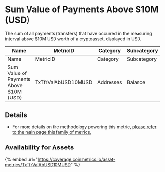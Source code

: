 # Sum Value of Payments Above $10M (USD)

The sum of all payments (transfers) that have occurred in the measuring interval above $10M USD worth of a cryptoasset, displayed in USD.

<table data-header-hidden><thead><tr><th width="269">Name</th><th width="215">MetricID</th><th width="150">Category</th><th width="153">Subcategory</th><th>Type</th><th>Unit</th><th>Interval</th></tr></thead><tbody><tr><td>Name</td><td>MetricID</td><td>Category</td><td>Subcategory</td><td>Type</td><td>Unit</td><td>Interval</td></tr><tr><td>Sum Value of Payments Above $10M (USD)</td><td>TxTfrValAbUSD10MUSD</td><td>Addresses</td><td>Balance</td><td>Sum</td><td>USD</td><td>1 day</td></tr></tbody></table>

## Details

* For more details on the methodology powering this metric, [please refer to the main page this family of metrics.](../payments-xfers-above-usdx-sum-native-units/)

## Availability for Assets

{% embed url="https://coverage.coinmetrics.io/asset-metrics/TxTfrValAbUSD10MUSD" %}
